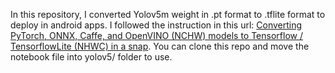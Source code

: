 In this repository, I converted Yolov5m weight in .pt format to .tflite format to deploy in android apps.
I followed the instruction in this url: [Converting PyTorch, ONNX, Caffe, and OpenVINO (NCHW) models to Tensorflow / TensorflowLite (NHWC) in a snap](https://qiita.com/PINTO/items/ed06e03eb5c007c2e102).
You can clone this repo and move the notebook file into yolov5/ folder to use.
